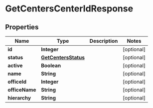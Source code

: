 
# GetCentersCenterIdResponse

## Properties
Name | Type | Description | Notes
------------ | ------------- | ------------- | -------------
**id** | **Integer** |  |  [optional]
**status** | [**GetCentersStatus**](GetCentersStatus.md) |  |  [optional]
**active** | **Boolean** |  |  [optional]
**name** | **String** |  |  [optional]
**officeId** | **Integer** |  |  [optional]
**officeName** | **String** |  |  [optional]
**hierarchy** | **String** |  |  [optional]



